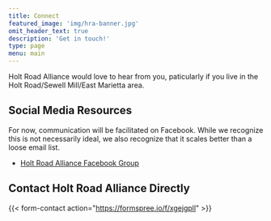 ```yaml
---
title: Connect
featured_image: 'img/hra-banner.jpg'
omit_header_text: true
description: 'Get in touch!'
type: page
menu: main
---
```

Holt Road Alliance would love to hear from you, paticularly if you live in the
Holt Road/Sewell Mill/East Marietta area.

## Social Media Resources

For now, communication will be facilitated on Facebook.  While we recognize this
is not necessarily ideal, we also recognize that it scales better than a loose
email list.

- [Holt Road Alliance Facebook Group](https://www.facebook.com/groups/1381726902425845)


## Contact Holt Road Alliance Directly

{{< form-contact action="https://formspree.io/f/xgejgpll"  >}}
